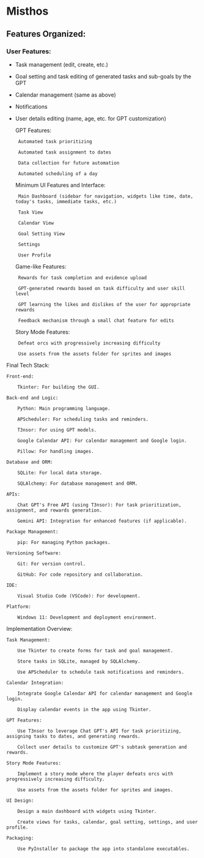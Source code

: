 # Misthos
## Features Organized:

### User Features:

 - Task management (edit, create, etc.)
 - Goal setting and task editing of generated tasks and sub-goals by the GPT
 - Calendar management (same as above)
 - Notifications
 - User details editing (name, age, etc. for GPT customization)

    GPT Features:

        Automated task prioritizing

        Automated task assignment to dates

        Data collection for future automation

        Automated scheduling of a day

    Minimum UI Features and Interface:

        Main Dashboard (sidebar for navigation, widgets like time, date, today's tasks, immediate tasks, etc.)

        Task View

        Calendar View

        Goal Setting View

        Settings

        User Profile

    Game-like Features:

        Rewards for task completion and evidence upload

        GPT-generated rewards based on task difficulty and user skill level

        GPT learning the likes and dislikes of the user for appropriate rewards

        Feedback mechanism through a small chat feature for edits

    Story Mode Features:

        Defeat orcs with progressively increasing difficulty

        Use assets from the assets folder for sprites and images

Final Tech Stack:

    Front-end:

        Tkinter: For building the GUI.

    Back-end and Logic:

        Python: Main programming language.

        APScheduler: For scheduling tasks and reminders.

        T3nsor: For using GPT models.

        Google Calendar API: For calendar management and Google login.

        Pillow: For handling images.

    Database and ORM:

        SQLite: For local data storage.

        SQLAlchemy: For database management and ORM.

    APIs:

        Chat GPT's Free API (using T3nsor): For task prioritization, assignment, and rewards generation.

        Gemini API: Integration for enhanced features (if applicable).

    Package Management:

        pip: For managing Python packages.

    Versioning Software:

        Git: For version control.

        GitHub: For code repository and collaboration.

    IDE:

        Visual Studio Code (VSCode): For development.

    Platform:

        Windows 11: Development and deployment environment.

Implementation Overview:

    Task Management:

        Use Tkinter to create forms for task and goal management.

        Store tasks in SQLite, managed by SQLAlchemy.

        Use APScheduler to schedule task notifications and reminders.

    Calendar Integration:

        Integrate Google Calendar API for calendar management and Google login.

        Display calendar events in the app using Tkinter.

    GPT Features:

        Use T3nsor to leverage Chat GPT's API for task prioritizing, assigning tasks to dates, and generating rewards.

        Collect user details to customize GPT's subtask generation and rewards.

    Story Mode Features:

        Implement a story mode where the player defeats orcs with progressively increasing difficulty.

        Use assets from the assets folder for sprites and images.

    UI Design:

        Design a main dashboard with widgets using Tkinter.

        Create views for tasks, calendar, goal setting, settings, and user profile.

    Packaging:

        Use PyInstaller to package the app into standalone executables.

